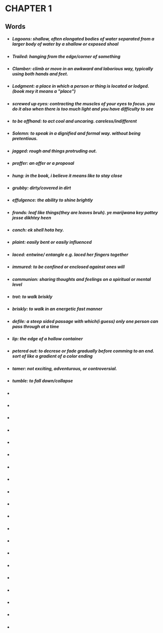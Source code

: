 # CHAPTER 1  

## Words

- ##### Lagoons: shallow, often elongated bodies of water separated from a larger body of water by a shallow or exposed shoal
- ##### Trailed: hanging from the edge/corner of something
- ##### Clamber: climb or move in an awkward and laborious way, typically using both hands and feet.
- ##### Lodgment: a place in which a person or thing is located or lodged.(book mey it means a "place")
- ##### screwed up eyes: contracting the muscles of your eyes to focus. you do it also when there is too much light and you have difficulty to see
- ##### to be offhand: to act cool and uncaring. careless/indifferent
- ##### Solemn: to speak in a dignified and formal way. without being pretentious. 
- ##### jagged: rough and things protruding out.
- ##### proffer: an offer or a proposal
- ##### hung: in the book, i believe it means like to stay close
- ##### grubby: dirty/covered in dirt
- ##### effulgence: the ability to shine brightly
- ##### fronds: leaf like things(they are leaves bruh). ye marijwana key pattey jesse dikhtey heen
- ##### conch: ek shell hota hey.
- #####  plaint: easily bent or easily influenced
- ##### laced: entwine/ entangle e.g. laced her fingers together
- ##### immured: to be confined or enclosed against ones will
- ##### communion: sharing thoughts and feelings on a spiritual or mental level
- ##### trot: to walk briskly
- ##### briskly: to walk in an energetic fast manner
- ##### defile: a steep sided passage with which(i guess) only one person can pass through at a time
- ##### lip: the edge of a hollow container
- ##### petered out: to decrese or fade gradually before comming to an end. sort of like a gradient of a color ending
- ##### tamer: not exciting, adventurous, or controversial.
- ##### tumble: to fall down/collapse
- ##### 
- #####
- #####
- #####
- #####
- #####
- #####
- #####
- #####
- #####
- #####
- #####
- #####
- #####
- #####
- #####
- #####
- #####
- #####
- #####
  
  
  
  
